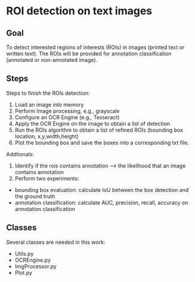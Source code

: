 # ROI detection on text images


## Goal
To detect interested regions of interests (ROIs) in images (printed text or written text). The ROIs will be provided for annotation classification (annotated or non-annotated image).


## Steps
Steps to finish the ROIs detection:
1. Load an image into memory
2. Perform Image processing, e.g., grayscale
3. Configure an OCR Engine (e.g., Tesseract)
4. Apply the OCR Engine on the image to obtain a list of detection
5. Run the ROIs algorithm to obtain a list of refined ROIs (bounding box location, x,y,width,height)
6. Plot the bounding box and save the boxes into a corresponding txt file.

Addtionals:
1. Identify if the rois contains annotation --> the likelihood that an image contains annotation
2. Perform two experiments:
- bounding box evaluation: calculate IoU between the box detection and the ground truth
- annotation classification: calculate AUC, precision, recall, accuracy on annotation classification


## Classes
Several classes are needed in this work:
- Utils.py
- OCREngine.py
- ImgProcessor.py
- Plot.py















